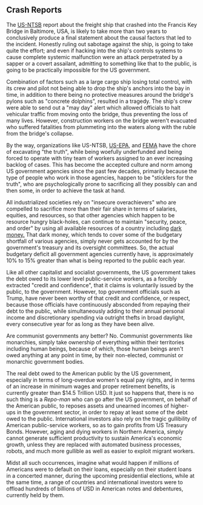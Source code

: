 ## Crash Reports

The [US-NTSB](https://en.wikipedia.org/wiki/National_Transportation_Safety_Board) report about the freight ship that crashed into the Francis Key Bridge in Baltimore, USA, is likely to take more than two years to conclusively produce a final statement about the causal factors that led to the incident. Honestly ruling out sabotage against the ship, is going to take quite the effort; and even if hacking into the ship's controls systems to cause complete systemic malfunction were an attack perpetrated by a sapper or a covert assailant, admitting to something like that to the public, is going to be practically impossible for the US government. 

Combination of factors such as a large cargo ship losing total control, with its crew and pilot not being able to drop the ship's anchors into the bay in time, in addition to there being no protective measures around the bridge's pylons such as "concrete dolphins", resulted in a tragedy. The ship's crew were able to send out a "may day" alert which allowed officials to halt vehicular traffic from moving onto the bridge, thus preventing the loss of many lives. However, construction workers on the bridge weren't evacuated who suffered fatalities from plummeting into the waters along with the ruble from the bridge's collapse. 

By the way, organizations like US-NTSB, [US-EPA](https://en.wikipedia.org/wiki/United_States_Environmental_Protection_Agency), and [FEMA](https://en.wikipedia.org/wiki/Federal_Emergency_Management_Agency) have the chore of excavating "the truth", while being woefully underfunded and being forced to operate with tiny team of workers assigned to an ever increasing backlog of cases. This has become the accepted culture and norm among US government agencies since the past few decades, primarily because the type of people who work in those agencies, happen to be "sticklers for the truth", who are psychologically prone to sacrificing all they possibly can and then some, in order to achieve the task at hand. 

All industrialized societies rely on "insecure overachievers" who are compelled to sacrifice more than their fair share in terms of salaries, equities, and resources, so that other agencies which happen to be resource hungry black-holes, can continue to maintain "security, peace, and order" by using all available resources of a country including [dark money.](https://en.wikipedia.org/wiki/Dark_money) That dark money, which tends to cover some of the budgetary shortfall of various agencies, simply never gets accounted for by the government's treasury and its oversight committees. So, the actual budgetary deficit all government agencies currently have, is approximately 10% to 15% greater than what is being reported to the public each year. 

Like all other capitalist and socialist governments, the US government takes the debt owed to its lower level public-service workers, as a forcibly extracted "credit and confidence", that it claims is voluntarily issued by the public, to the government. However, top government officials such as Trump, have never been worthy of that credit and confidence, or respect, because those officials have continuously absconded from repaying their debt to the public, while simultaneously adding to their annual personal income and discretionary spending via outright thefts in broad daylight, every consecutive year for as long as they have been alive. 

Are communist governments any better? No. Communist governments like monarchies, simply take ownership of everything within their territories including human beings, because of which, those human beings aren't owed anything at any point in time, by their non-elected, communist or monarchic government bodies. 

The real debt owed to the American public by the US government, especially in terms of long-overdue women's equal pay rights, and in terms of an increase in minimum wages and proper retirement benefits, is currently greater than $14.5 Trillion USD. It just so happens that, there is no such thing is a *Repo-man* who can go after the US government, on behalf of the American public, to reposes assets and unearned incomes of higher-ups in the government sector, in order to repay at least some of the debt owed to the public. International investors also rely on the tragic gullibility of American public-service workers, so as to gain profits from US Treasury Bonds. However, aging and dying workers in Northern America, simply cannot generate sufficient productivity to sustain America's economic growth, unless they are replaced with automated business processes, robots, and much more gullible as well as easier to exploit migrant workers.   

Midst all such occurrences, imagine what would happen if millions of Americans were to default on their loans, especially on their student loans in a concerted manner, during the upcoming presidential elections, while at the same time, a range of countries and international investors were to offload hundreds of billions of USD in American notes and debentures, currently held by them.  